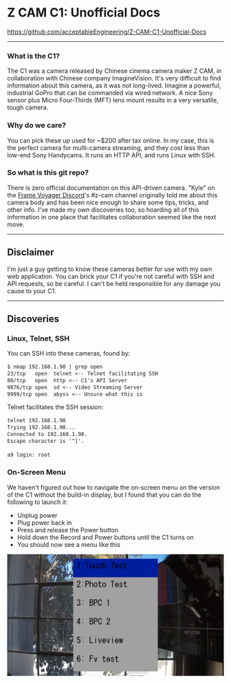 # Z CAM C1: Unofficial Docs
https://github.com/acceptableEngineering/Z-CAM-C1-Unofficial-Docs

----

### What is the C1?
The C1 was a camera released by Chinese cinema camera maker Z CAM, in collaboration with Chinese company ImagineVision. It's very difficult to find information about this camera, as it was not long-lived. Imagine a powerful, industrial GoPro that can be commanded via wired network. A nice Sony sensor plus Micro Four-Thirds (MFT) lens mount results in a very versatile, tough camera.

### Why do we care?
You can pick these up used for ~$200 after tax online. In my case, this is the perfect camera for multi-camera streaming, and they cost less than low-end Sony Handycams. It runs an HTTP API, and runs Linux with SSH.

### So what is this git repo?
There is zero official documentation on this API-driven camera. "Kyle" on the [Frame Voyager Discord](https://discord.gg/4JGqNNPsJ2)'s #z-cam channel originally told me about this camera body and has been nice enough to share some tips, tricks, and other info. I've made my own discoveries too, so hoarding all of this information in one place that facilitates collaboration seemed like the next move.

----

## Disclaimer
I'm just a guy getting to know these cameras better for use with my own web application. You can brick your C1 if you're not careful with SSH and API requests, so be careful. I can't be held responsible for any damage you cause to your C1.

----

## Discoveries

### Linux, Telnet, SSH
You can SSH into these cameras, found by:
```
$ nmap 192.168.1.98 | grep open
23/tcp   open  telnet <-- Telnet facilitating SSH
80/tcp   open  http <-- C1's API Server
9876/tcp open  sd <-- Video Streaming Server
9999/tcp open  abyss <-- Unsure what this is
```

Telnet facilitates the SSH session:
```
telnet 192.168.1.98
Trying 192.168.1.98...
Connected to 192.168.1.98.
Escape character is '^]'.

a9 login: root
```

### On-Screen Menu
We haven't figured out how to navigate the on-screen menu on the version of the C1 without the build-in display, but I found that you can do the following to launch it:
- Unplug power
- Plug power back in
- Press and release the Power button
- Hold down the Record and Power buttons until the C1 turns on
- You should now see a menu like this

![Screenshot](https://github.com/acceptableEngineering/Z-CAM-C1-Unofficial-Docs/raw/master/.github/readme-images/on-screen-menu.png)
